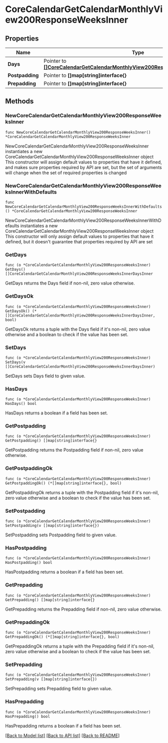 # CoreCalendarGetCalendarMonthlyView200ResponseWeeksInner

## Properties

Name | Type | Description | Notes
------------ | ------------- | ------------- | -------------
**Days** | Pointer to [**[]CoreCalendarGetCalendarMonthlyView200ResponseWeeksInnerDaysInner**](CoreCalendarGetCalendarMonthlyView200ResponseWeeksInnerDaysInner.md) |  | [optional] 
**Postpadding** | Pointer to **[]map[string]interface{}** |  | [optional] 
**Prepadding** | Pointer to **[]map[string]interface{}** |  | [optional] 

## Methods

### NewCoreCalendarGetCalendarMonthlyView200ResponseWeeksInner

`func NewCoreCalendarGetCalendarMonthlyView200ResponseWeeksInner() *CoreCalendarGetCalendarMonthlyView200ResponseWeeksInner`

NewCoreCalendarGetCalendarMonthlyView200ResponseWeeksInner instantiates a new CoreCalendarGetCalendarMonthlyView200ResponseWeeksInner object
This constructor will assign default values to properties that have it defined,
and makes sure properties required by API are set, but the set of arguments
will change when the set of required properties is changed

### NewCoreCalendarGetCalendarMonthlyView200ResponseWeeksInnerWithDefaults

`func NewCoreCalendarGetCalendarMonthlyView200ResponseWeeksInnerWithDefaults() *CoreCalendarGetCalendarMonthlyView200ResponseWeeksInner`

NewCoreCalendarGetCalendarMonthlyView200ResponseWeeksInnerWithDefaults instantiates a new CoreCalendarGetCalendarMonthlyView200ResponseWeeksInner object
This constructor will only assign default values to properties that have it defined,
but it doesn't guarantee that properties required by API are set

### GetDays

`func (o *CoreCalendarGetCalendarMonthlyView200ResponseWeeksInner) GetDays() []CoreCalendarGetCalendarMonthlyView200ResponseWeeksInnerDaysInner`

GetDays returns the Days field if non-nil, zero value otherwise.

### GetDaysOk

`func (o *CoreCalendarGetCalendarMonthlyView200ResponseWeeksInner) GetDaysOk() (*[]CoreCalendarGetCalendarMonthlyView200ResponseWeeksInnerDaysInner, bool)`

GetDaysOk returns a tuple with the Days field if it's non-nil, zero value otherwise
and a boolean to check if the value has been set.

### SetDays

`func (o *CoreCalendarGetCalendarMonthlyView200ResponseWeeksInner) SetDays(v []CoreCalendarGetCalendarMonthlyView200ResponseWeeksInnerDaysInner)`

SetDays sets Days field to given value.

### HasDays

`func (o *CoreCalendarGetCalendarMonthlyView200ResponseWeeksInner) HasDays() bool`

HasDays returns a boolean if a field has been set.

### GetPostpadding

`func (o *CoreCalendarGetCalendarMonthlyView200ResponseWeeksInner) GetPostpadding() []map[string]interface{}`

GetPostpadding returns the Postpadding field if non-nil, zero value otherwise.

### GetPostpaddingOk

`func (o *CoreCalendarGetCalendarMonthlyView200ResponseWeeksInner) GetPostpaddingOk() (*[]map[string]interface{}, bool)`

GetPostpaddingOk returns a tuple with the Postpadding field if it's non-nil, zero value otherwise
and a boolean to check if the value has been set.

### SetPostpadding

`func (o *CoreCalendarGetCalendarMonthlyView200ResponseWeeksInner) SetPostpadding(v []map[string]interface{})`

SetPostpadding sets Postpadding field to given value.

### HasPostpadding

`func (o *CoreCalendarGetCalendarMonthlyView200ResponseWeeksInner) HasPostpadding() bool`

HasPostpadding returns a boolean if a field has been set.

### GetPrepadding

`func (o *CoreCalendarGetCalendarMonthlyView200ResponseWeeksInner) GetPrepadding() []map[string]interface{}`

GetPrepadding returns the Prepadding field if non-nil, zero value otherwise.

### GetPrepaddingOk

`func (o *CoreCalendarGetCalendarMonthlyView200ResponseWeeksInner) GetPrepaddingOk() (*[]map[string]interface{}, bool)`

GetPrepaddingOk returns a tuple with the Prepadding field if it's non-nil, zero value otherwise
and a boolean to check if the value has been set.

### SetPrepadding

`func (o *CoreCalendarGetCalendarMonthlyView200ResponseWeeksInner) SetPrepadding(v []map[string]interface{})`

SetPrepadding sets Prepadding field to given value.

### HasPrepadding

`func (o *CoreCalendarGetCalendarMonthlyView200ResponseWeeksInner) HasPrepadding() bool`

HasPrepadding returns a boolean if a field has been set.


[[Back to Model list]](../README.md#documentation-for-models) [[Back to API list]](../README.md#documentation-for-api-endpoints) [[Back to README]](../README.md)



